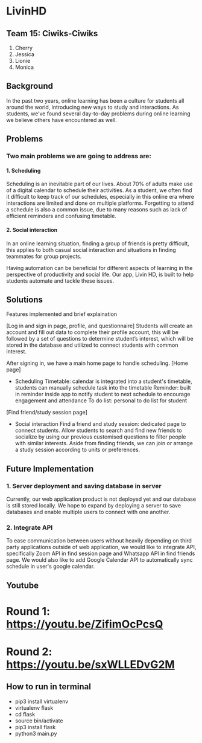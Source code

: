 # LivinHD

## Team 15: Ciwiks-Ciwiks
1. Cherry
2. Jessica
3. Lionie
4. Monica

## Background
In the past two years, online learning has been a culture for students all around the world, introducing new ways to study and interactions. As students, we’ve found several day-to-day problems during online learning we believe others have encountered as well.

## Problems
### Two main problems we are going to address are:
#### 1. Scheduling
Scheduling is an inevitable part of our lives. About 70% of adults make use of a digital calendar to schedule their activities. As a student, we often find it difficult to keep track of our schedules, especially in this online era where interactions are limited and done on multiple platforms. Forgetting to attend a schedule is also a common issue, due to many reasons such as lack of efficient reminders and confusing timetable.
#### 2. Social interaction
In an online learning situation, finding a group of friends is pretty difficult, this applies to both casual social interaction and situations in finding teammates for group projects.
 
Having automation can be beneficial for different aspects of learning in the perspective of productivity and social life. Our app, Livin HD, is built to help students automate and tackle these issues.

## Solutions 
Features implemented and brief explaination
 
[Log in and sign in page, profile, and questionnaire]
Students will create an account and fill out data to complete their profile account, this will be followed by a set of questions to determine student’s interest, which will be stored in the database and utilized to connect students with common interest.

After signing in, we have a main home page to handle scheduling.
[Home page]
- Scheduling
Timetable: calendar is integrated into a student's timetable, students can manually schedule task into the timetable
Reminder: built in reminder inside app to notify student to next schedule to encourage engagement and attendance 
To do list: personal to do list for student

[Find friend/study session page]
- Social interaction
Find a friend and study session: dedicated page to connect students.
Allow students to search and find new friends to socialize by using our previous customised questions to filter people with similar interests. 
Aside from finding friends, we can join or arrange a study session according to units or preferences. 


## Future Implementation
### 1. Server deployment and saving database in server
Currently, our web application product is not deployed yet and our database is still stored locally. We hope to expand by deploying a server to save databases and enable multiple users to connect with one another.
### 2. Integrate API
To ease communication between users without heavily depending on third party applications outside of web application, we would like to integrate API, specifically Zoom API in find session page and Whatsapp API in find friends page. We would also like to add Google Calendar API to automatically sync schedule in user's google calendar.

## Youtube
# Round 1: https://youtu.be/ZifimOcPcsQ 
# Round 2: https://youtu.be/sxWLLEDvG2M

## How to run in terminal
- pip3 install virtualenv
- virtualenv flask
- cd flask
- source bin/activate
- pip3 install flask
- python3 main.py
